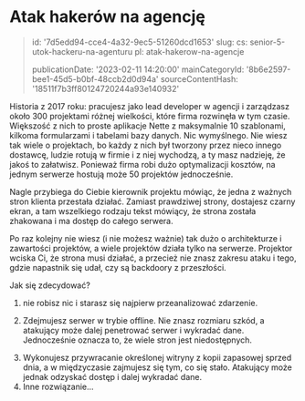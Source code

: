 Atak hakerów na agencję
=======================

> id: '7d5edd94-cce4-4a32-9ec5-51260dcd1653'
> slug:
> 	cs: senior-5-utok-hackeru-na-agenturu
> 	pl: atak-hakerow-na-agencje
> 
> publicationDate: '2023-02-11 14:20:00'
> mainCategoryId: '8b6e2597-bee1-45d5-b0bf-48ccb2d0d94a'
> sourceContentHash: '18511f7b3ff80124720244a93e140932'

Historia z 2017 roku: pracujesz jako lead developer w agencji i zarządzasz około 300 projektami różnej wielkości, które firma rozwinęła w tym czasie. Większość z nich to proste aplikacje Nette z maksymalnie 10 szablonami, kilkoma formularzami i tabelami bazy danych. Nic wymyślnego. Nie wiesz tak wiele o projektach, bo każdy z nich był tworzony przez nieco innego dostawcę, ludzie rotują w firmie i z niej wychodzą, a ty masz nadzieję, że jakoś to załatwisz. Ponieważ firma robi dużo optymalizacji kosztów, na jednym serwerze hostują może 50 projektów jednocześnie.

Nagle przybiega do Ciebie kierownik projektu mówiąc, że jedna z ważnych stron klienta przestała działać. Zamiast prawdziwej strony, dostajesz czarny ekran, a tam wszelkiego rodzaju tekst mówiący, że strona została zhakowana i ma dostęp do całego serwera.

Po raz kolejny nie wiesz (i nie możesz ważnie) tak dużo o architekturze i zawartości projektów, a wiele projektów działa tylko na serwerze. Projektor wciska Ci, że strona musi działać, a przecież nie znasz zakresu ataku i tego, gdzie napastnik się udał, czy są backdoory z przeszłości.

Jak się zdecydować?

1. nie robisz nic i starasz się najpierw przeanalizować zdarzenie.
2) Zdejmujesz serwer w trybie offline. Nie znasz rozmiaru szkód, a atakujący może dalej penetrować serwer i wykradać dane. Jednocześnie oznacza to, że wiele stron jest niedostępnych.
3. Wykonujesz przywracanie określonej witryny z kopii zapasowej sprzed dnia, a w międzyczasie zajmujesz się tym, co się stało. Atakujący może jednak odzyskać dostęp i dalej wykradać dane.
4. Inne rozwiązanie...
